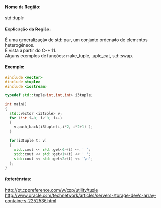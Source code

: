 #### Nome da Região:
std::tuple  
  
#### Explicação da Região:  
É uma generalização de std::pair, um conjunto ordenado de elementos heterogêneos.  
É vista a partir do C++ 11.  
Alguns exemplos de funções: make_tuple, tuple_cat, std::swap.  

#### Exemplo:
``` c++
#include <vector>
#include <tuple>
#include <iostream>

typedef std::tuple<int,int,int> i3tuple;

int main()
{
  std::vector <i3tuple> v;
  for (int i=0; i<10; i++)
  {
    v.push_back(i3tuple(i,i*2, i*2+1) );
  }

  for(i3tuple t: v)
  {
    std::cout << std::get<0>(t) << ' ';
    std::cout << std::get<1>(t) << ' ';
    std::cout << std::get<2>(t) << '\n';
  };
}
```

#### Referências:  
<http://pt.cppreference.com/w/cpp/utility/tuple>  
<http://www.oracle.com/technetwork/articles/servers-storage-dev/c-array-containers-2252536.html>  
